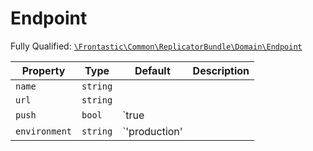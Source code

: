 #  Endpoint

Fully Qualified: [`\Frontastic\Common\ReplicatorBundle\Domain\Endpoint`](../../../../src/php/ReplicatorBundle/Domain/Endpoint.php)



Property|Type|Default|Description
--------|----|-------|-----------
`name`|`string`||
`url`|`string`||
`push`|`bool`|`true|
`environment`|`string`|`'production'|

